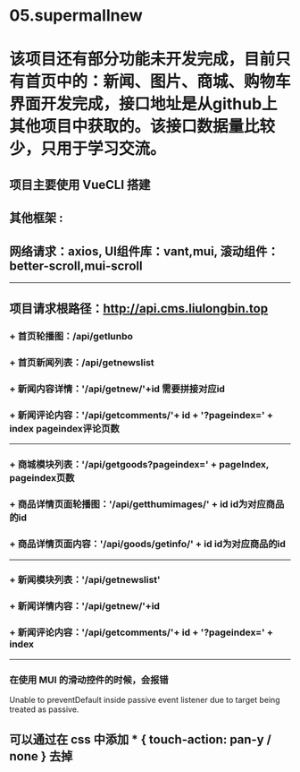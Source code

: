 # 05.supermallnew
# 该项目还有部分功能未开发完成，目前只有首页中的：新闻、图片、商城、购物车界面开发完成，接口地址是从github上其他项目中获取的。该接口数据量比较少，只用于学习交流。

## 项目主要使用 VueCLI 搭建
## 其他框架 :
## 网络请求：axios, UI组件库：vant,mui, 滚动组件：better-scroll,mui-scroll
----
## 项目请求根路径：http://api.cms.liulongbin.top
### + 首页轮播图：/api/getlunbo
### + 首页新闻列表：/api/getnewslist
### + 新闻内容详情：'/api/getnew/'+id  需要拼接对应id
### + 新闻评论内容：'/api/getcomments/'+ id + '?pageindex=' + index  pageindex评论页数
----
### + 商城模块列表：'/api/getgoods?pageindex=' + pageIndex,  pageindex页数
### + 商品详情页面轮播图：'/api/getthumimages/' + id  id为对应商品的id
### + 商品详情页面内容：'/api/goods/getinfo/' + id  id为对应商品的id
---- 
### + 新闻模块列表：'/api/getnewslist'
### + 新闻详情内容：'/api/getnew/'+id
### + 新闻评论内容：'/api/getcomments/'+ id + '?pageindex=' + index
******

### 在使用 MUI 的滑动控件的时候，会报错
Unable to preventDefault inside passive event listener due to target being treated as passive.
## 可以通过在 css 中添加 * { touch-action: pan-y / none } 去掉
